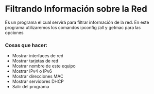 # Filtrando Información sobre la Red
Es un programa el cual servirá para filtrar información de la red.
En este programa utilizaremos los comandos ipconfig /all y getmac para las opciones

### Cosas que hacer: 
- Mostrar interfaces de red
- Mostrar tarjetas de red
- Mostrar nombre de este equipo
- Mostrar IPv4 o IPv6
- Mostrar direcciones MAC
- Mostrar servidores DHCP
- Salir del programa
